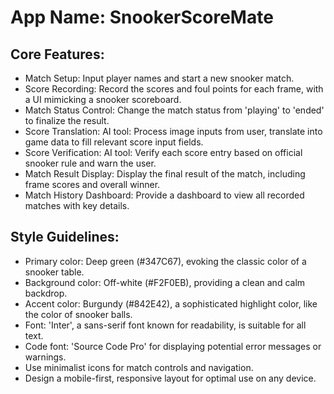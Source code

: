 # **App Name**: SnookerScoreMate

## Core Features:

- Match Setup: Input player names and start a new snooker match.
- Score Recording: Record the scores and foul points for each frame, with a UI mimicking a snooker scoreboard.
- Match Status Control: Change the match status from 'playing' to 'ended' to finalize the result.
- Score Translation: AI tool: Process image inputs from user, translate into game data to fill relevant score input fields.
- Score Verification: AI tool: Verify each score entry based on official snooker rule and warn the user.
- Match Result Display: Display the final result of the match, including frame scores and overall winner.
- Match History Dashboard: Provide a dashboard to view all recorded matches with key details.

## Style Guidelines:

- Primary color: Deep green (#347C67), evoking the classic color of a snooker table.
- Background color: Off-white (#F2F0EB), providing a clean and calm backdrop.
- Accent color: Burgundy (#842E42), a sophisticated highlight color, like the color of snooker balls.
- Font: 'Inter', a sans-serif font known for readability, is suitable for all text.
- Code font: 'Source Code Pro' for displaying potential error messages or warnings.
- Use minimalist icons for match controls and navigation.
- Design a mobile-first, responsive layout for optimal use on any device.